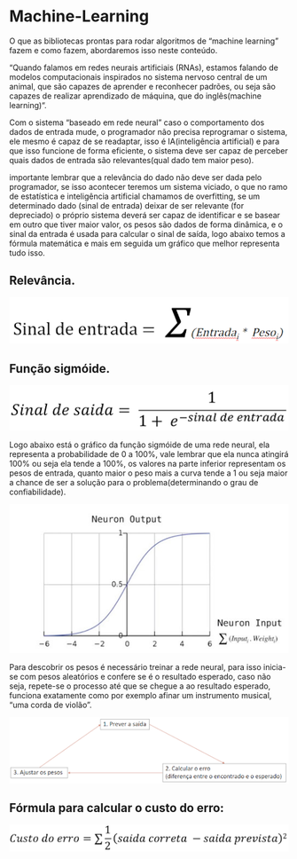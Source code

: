 # Machine-Learning

<p>O que as bibliotecas prontas para rodar algoritmos de “machine learning” fazem e como fazem, abordaremos isso neste conteúdo.</p>

<p>“Quando falamos em redes neurais artificiais (RNAs), estamos falando de modelos computacionais inspirados no sistema nervoso central de um animal, que são capazes de aprender e reconhecer padrões, ou seja são capazes de realizar aprendizado de máquina, que do inglês(machine learning)“.</p>
<p>Com o sistema “baseado em rede neural” caso o comportamento dos dados de entrada mude, o programador não precisa reprogramar o sistema, ele mesmo é capaz de se readaptar, isso é IA(inteligência artificial) e para que isso funcione de forma eficiente, o sistema deve ser capaz de perceber quais dados de entrada são relevantes(qual dado tem maior peso).</p>
<p>importante lembrar que a relevância do dado não deve ser dada pelo programador, se isso acontecer teremos um sistema viciado, o que no ramo de estatística e inteligência artificial chamamos de overfitting, se um determinado dado (sinal de entrada) deixar de ser relevante (for depreciado) o próprio sistema deverá ser capaz de identificar e se basear em outro que tiver maior valor, os pesos são dados de forma dinâmica, e o sinal da entrada é usada para calcular o sinal de saída,  logo abaixo temos a fórmula matemática e mais em seguida um gráfico que melhor representa tudo isso. </p>

## Relevância.
![sinalEntarda](img/sinalEntrada.png)

## Função sigmóide.
![SinalSaida](img/sinalSaida.png)
<p>Logo abaixo está o gráfico da função sigmóide de uma rede neural, ela representa a probabilidade de 0 a 100%, vale lembrar que ela nunca atingirá 100% ou seja ela tende a 100%, os valores na parte inferior representam os pesos de entrada, quanto maior o peso mais a curva tende a 1 ou seja maior a chance de ser a solução para o problema(determinando o grau de confiabilidade).</p>

![GraficoSigma](img/graficoSigma.jpg)

<p>Para descobrir os pesos é necessário treinar a rede neural, para isso inicia-se com pesos aleatórios e confere se é o resultado esperado, caso não seja, repete-se o processo até que se chegue a ao resultado esperado, funciona exatamente como por exemplo afinar um instrumento musical, “uma corda de violão”. </p>

![ajusteDoPeso](img/ajusteDoPeso.png)

## Fórmula para calcular o custo do erro:

![calculoCusto](img/calculoCusto.png) 